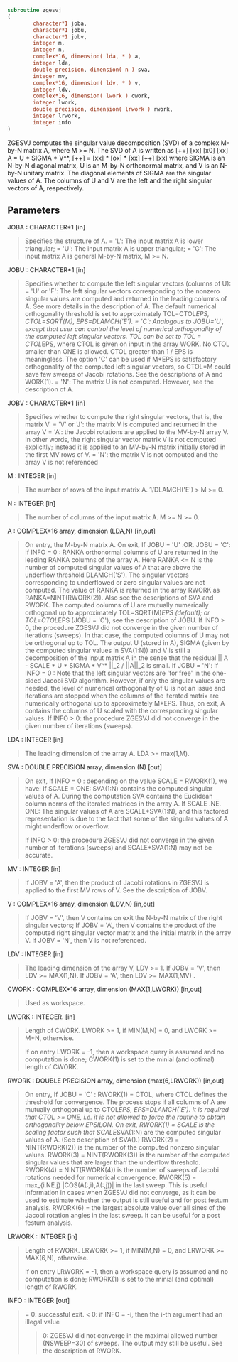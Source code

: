 ```fortran
subroutine zgesvj
(
        character*1 joba,
        character*1 jobu,
        character*1 jobv,
        integer m,
        integer n,
        complex*16, dimension( lda, * ) a,
        integer lda,
        double precision, dimension( n ) sva,
        integer mv,
        complex*16, dimension( ldv, * ) v,
        integer ldv,
        complex*16, dimension( lwork ) cwork,
        integer lwork,
        double precision, dimension( lrwork ) rwork,
        integer lrwork,
        integer info
)
```

ZGESVJ computes the singular value decomposition (SVD) of a complex
M-by-N matrix A, where M >= N. The SVD of A is written as
[++]   [xx]   [x0]   [xx]
A = U * SIGMA * V^*,  [++] = [xx] * [ox] * [xx]
[++]   [xx]
where SIGMA is an N-by-N diagonal matrix, U is an M-by-N orthonormal
matrix, and V is an N-by-N unitary matrix. The diagonal elements
of SIGMA are the singular values of A. The columns of U and V are the
left and the right singular vectors of A, respectively.

## Parameters
JOBA : CHARACTER*1 [in]
> Specifies the structure of A.
> = 'L': The input matrix A is lower triangular;
> = 'U': The input matrix A is upper triangular;
> = 'G': The input matrix A is general M-by-N matrix, M >= N.

JOBU : CHARACTER*1 [in]
> Specifies whether to compute the left singular vectors
> (columns of U):
> = 'U' or 'F': The left singular vectors corresponding to the nonzero
> singular values are computed and returned in the leading
> columns of A. See more details in the description of A.
> The default numerical orthogonality threshold is set to
> approximately TOL=CTOL*EPS, CTOL=SQRT(M), EPS=DLAMCH('E').
> = 'C': Analogous to JOBU='U', except that user can control the
> level of numerical orthogonality of the computed left
> singular vectors. TOL can be set to TOL = CTOL*EPS, where
> CTOL is given on input in the array WORK.
> No CTOL smaller than ONE is allowed. CTOL greater
> than 1 / EPS is meaningless. The option 'C'
> can be used if M*EPS is satisfactory orthogonality
> of the computed left singular vectors, so CTOL=M could
> save few sweeps of Jacobi rotations.
> See the descriptions of A and WORK(1).
> = 'N': The matrix U is not computed. However, see the
> description of A.

JOBV : CHARACTER*1 [in]
> Specifies whether to compute the right singular vectors, that
> is, the matrix V:
> = 'V' or 'J': the matrix V is computed and returned in the array V
> = 'A':  the Jacobi rotations are applied to the MV-by-N
> array V. In other words, the right singular vector
> matrix V is not computed explicitly; instead it is
> applied to an MV-by-N matrix initially stored in the
> first MV rows of V.
> = 'N':  the matrix V is not computed and the array V is not
> referenced

M : INTEGER [in]
> The number of rows of the input matrix A. 1/DLAMCH('E') > M >= 0.

N : INTEGER [in]
> The number of columns of the input matrix A.
> M >= N >= 0.

A : COMPLEX*16 array, dimension (LDA,N) [in,out]
> On entry, the M-by-N matrix A.
> On exit,
> If JOBU = 'U' .OR. JOBU = 'C':
> If INFO = 0 :
> RANKA orthonormal columns of U are returned in the
> leading RANKA columns of the array A. Here RANKA <= N
> is the number of computed singular values of A that are
> above the underflow threshold DLAMCH('S'). The singular
> vectors corresponding to underflowed or zero singular
> values are not computed. The value of RANKA is returned
> in the array RWORK as RANKA=NINT(RWORK(2)). Also see the
> descriptions of SVA and RWORK. The computed columns of U
> are mutually numerically orthogonal up to approximately
> TOL=SQRT(M)*EPS (default); or TOL=CTOL*EPS (JOBU = 'C'),
> see the description of JOBU.
> If INFO > 0,
> the procedure ZGESVJ did not converge in the given number
> of iterations (sweeps). In that case, the computed
> columns of U may not be orthogonal up to TOL. The output
> U (stored in A), SIGMA (given by the computed singular
> values in SVA(1:N)) and V is still a decomposition of the
> input matrix A in the sense that the residual
> || A - SCALE * U * SIGMA * V^* ||_2 / ||A||_2 is small.
> If JOBU = 'N':
> If INFO = 0 :
> Note that the left singular vectors are 'for free' in the
> one-sided Jacobi SVD algorithm. However, if only the
> singular values are needed, the level of numerical
> orthogonality of U is not an issue and iterations are
> stopped when the columns of the iterated matrix are
> numerically orthogonal up to approximately M*EPS. Thus,
> on exit, A contains the columns of U scaled with the
> corresponding singular values.
> If INFO > 0:
> the procedure ZGESVJ did not converge in the given number
> of iterations (sweeps).

LDA : INTEGER [in]
> The leading dimension of the array A.  LDA >= max(1,M).

SVA : DOUBLE PRECISION array, dimension (N) [out]
> On exit,
> If INFO = 0 :
> depending on the value SCALE = RWORK(1), we have:
> If SCALE = ONE:
> SVA(1:N) contains the computed singular values of A.
> During the computation SVA contains the Euclidean column
> norms of the iterated matrices in the array A.
> If SCALE .NE. ONE:
> The singular values of A are SCALE*SVA(1:N), and this
> factored representation is due to the fact that some of the
> singular values of A might underflow or overflow.
> 
> If INFO > 0:
> the procedure ZGESVJ did not converge in the given number of
> iterations (sweeps) and SCALE*SVA(1:N) may not be accurate.

MV : INTEGER [in]
> If JOBV = 'A', then the product of Jacobi rotations in ZGESVJ
> is applied to the first MV rows of V. See the description of JOBV.

V : COMPLEX*16 array, dimension (LDV,N) [in,out]
> If JOBV = 'V', then V contains on exit the N-by-N matrix of
> the right singular vectors;
> If JOBV = 'A', then V contains the product of the computed right
> singular vector matrix and the initial matrix in
> the array V.
> If JOBV = 'N', then V is not referenced.

LDV : INTEGER [in]
> The leading dimension of the array V, LDV >= 1.
> If JOBV = 'V', then LDV >= MAX(1,N).
> If JOBV = 'A', then LDV >= MAX(1,MV) .

CWORK : COMPLEX*16 array, dimension (MAX(1,LWORK)) [in,out]
> Used as workspace.

LWORK : INTEGER. [in]
> Length of CWORK.
> LWORK >= 1, if MIN(M,N) = 0, and LWORK >= M+N, otherwise.
> 
> If on entry LWORK = -1, then a workspace query is assumed and
> no computation is done; CWORK(1) is set to the minial (and optimal)
> length of CWORK.

RWORK : DOUBLE PRECISION array, dimension (max(6,LRWORK)) [in,out]
> On entry,
> If JOBU = 'C' :
> RWORK(1) = CTOL, where CTOL defines the threshold for convergence.
> The process stops if all columns of A are mutually
> orthogonal up to CTOL*EPS, EPS=DLAMCH('E').
> It is required that CTOL >= ONE, i.e. it is not
> allowed to force the routine to obtain orthogonality
> below EPSILON.
> On exit,
> RWORK(1) = SCALE is the scaling factor such that SCALE*SVA(1:N)
> are the computed singular values of A.
> (See description of SVA().)
> RWORK(2) = NINT(RWORK(2)) is the number of the computed nonzero
> singular values.
> RWORK(3) = NINT(RWORK(3)) is the number of the computed singular
> values that are larger than the underflow threshold.
> RWORK(4) = NINT(RWORK(4)) is the number of sweeps of Jacobi
> rotations needed for numerical convergence.
> RWORK(5) = max_{i.NE.j} |COS(A(:,i),A(:,j))| in the last sweep.
> This is useful information in cases when ZGESVJ did
> not converge, as it can be used to estimate whether
> the output is still useful and for post festum analysis.
> RWORK(6) = the largest absolute value over all sines of the
> Jacobi rotation angles in the last sweep. It can be
> useful for a post festum analysis.

LRWORK : INTEGER [in]
> Length of RWORK.
> LRWORK >= 1, if MIN(M,N) = 0, and LRWORK >= MAX(6,N), otherwise.
> 
> If on entry LRWORK = -1, then a workspace query is assumed and
> no computation is done; RWORK(1) is set to the minial (and optimal)
> length of RWORK.

INFO : INTEGER [out]
> = 0:  successful exit.
> < 0:  if INFO = -i, then the i-th argument had an illegal value
> > 0:  ZGESVJ did not converge in the maximal allowed number
> (NSWEEP=30) of sweeps. The output may still be useful.
> See the description of RWORK.

